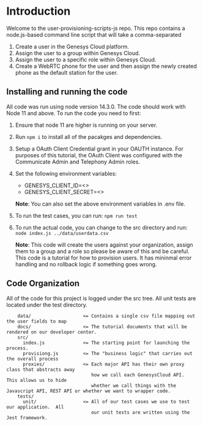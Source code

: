 # Introduction

Welcome to the user-provisioning-scripts-js repo. This repo contains a node.js-based command line script that will take a comma-separated

1. Create a user in the Genesys Cloud platform.
2. Assign the user to a group within Genesys Cloud.
3. Assign the user to a specific role within Genesys Cloud.
4. Create a WebRTC phone for the user and then assign the newly created phone as the default station for the user.

## Installing and running the code

All code was run using node version 14.3.0. The code should work with Node 11 and above. To run the code you need to first:

1. Ensure that node 11 are higher is running on your server.
2. Run `npm i` to install all of the pacakges and dependencies.
3. Setup a OAuth Client Credential grant in your OAUTH instance. For purposes of this tutorial, the OAuth Client was configured with the Communicate Admin and Telephony Admin roles.

4. Set the following environment variables:

   - GENESYS_CLIENT_ID=<<YOUR CLIENT ID>>
   - GENESYS_CLIENT_SECRET=<<YOUR CLIENT SECRET>>

   **Note**: You can also set the above environment variables in .env file.

5. To run the test cases, you can run: `npm run test`
6. To run the actual code, you can change to the src directory and run: `node index.js ../data/userdata.csv`

   **Note**: This code will create the users against your organization, assign them to a group and a role so please be aware of this and be careful. This code is a tutorial for how to provision users. It has mininmal error handling and no rollback logic if something goes wrong.

## Code Organization

All of the code for this project is logged under the src tree. All unit tests are located under the test directory.

```
    data/                   <= Contains a single csv file mapping out the user fields to map
    docs/                   <= The tutorial documents that will be rendered on our developer center.
    src/
      index.js              <= The starting point for launching the process.
      provisiong.js         <= The "business logic" that carries out the overall process
      proxies/              <= Each major API has their own proxy class that abstracts away
                               how we call each GenesysCloud API.  This allows us to hide
                               whether we call things with the Javascript API, REST API or whether we want to wrapper code.
    tests/
      unit/                 <= All of our test cases we use to test our application.  All
                               our unit tests are written using the Jest framework.
```
